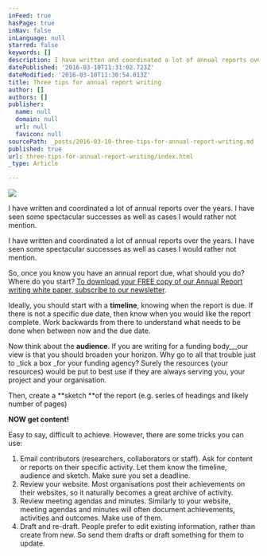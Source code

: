```yaml
---
inFeed: true
hasPage: true
inNav: false
inLanguage: null
starred: false
keywords: []
description: I have written and coordinated a lot of annual reports over the years. I have seen some spectacular successes as well as cases I would rather not mention.
datePublished: '2016-03-10T11:31:02.723Z'
dateModified: '2016-03-10T11:30:54.013Z'
title: Three tips for annual report writing
author: []
authors: []
publisher:
  name: null
  domain: null
  url: null
  favicon: null
sourcePath: _posts/2016-03-10-three-tips-for-annual-report-writing.md
published: true
url: three-tips-for-annual-report-writing/index.html
_type: Article

---
```

![](https://the-grid-user-content.s3-us-west-2.amazonaws.com/3757a08f-3029-4f89-b2f7-c2ca06ce3578.jpg)

I have written and coordinated a lot of annual reports over the years. I have seen some spectacular successes as well as cases I would rather not mention.

I have written and coordinated a lot of annual reports over the years. I have seen some spectacular successes as well as cases I would rather not mention.

So, once you know you have an annual report due, what should you do? Where do you start? [To download your FREE copy of our Annual Report writing white paper, subscribe to our newsletter][0].

Ideally, you should start with a **timeline**, knowing when the report is due. If there is not a specific due date, then know when you would like the report complete. Work backwards from there to understand what needs to be done when between now and the due date.

Now think about the **audience**. If you are writing for a funding body_,_our view is that you should broaden your horizon. Why go to all that trouble just to _tick a box _for your funding agency? Surely the resources (your resources) would be put to best use if they are always serving you, your project and your organisation.

Then, create a **sketch **of the report (e.g. series of headings and likely number of pages)

**NOW get content!**

Easy to say, difficult to achieve. However, there are some tricks you can use:

1. Email contributors (researchers, collaborators or staff). Ask for content or reports on their specific activity. Let them know the timeline, audience and sketch. Make sure you set a deadline.
2. Review your website. Most organisations post their achievements on their websites, so it naturally becomes a great archive of activity.
3. Review meeting agendas and minutes. Similarly to your website, meeting agendas and minutes will often document achievements, activities and outcomes. Make use of them.
4. Draft and re-draft. People prefer to edit existing information, rather than create from new. So send them drafts or draft something for them to update.

[0]: http://vbic.us7.list-manage.com/subscribe?u=2cc4239758d763b87b7070e86&id=5606321d11